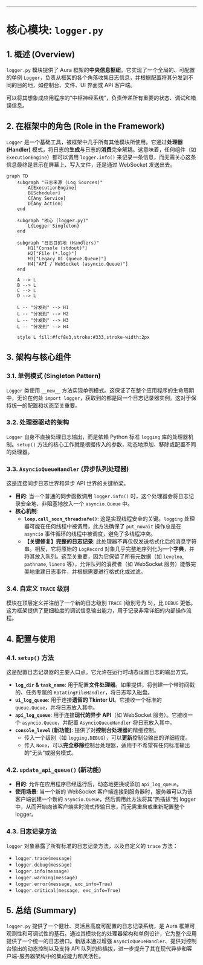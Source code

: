 
---

# **核心模块: `logger.py`**

## **1. 概述 (Overview)**

`logger.py` 模块提供了 Aura 框架的**中央信息枢纽**。它实现了一个全局的、可配置的单例 `Logger`，负责从框架的各个角落收集日志信息，并根据配置将其分发到不同的目的地，如控制台、文件、UI 界面或 API 客户端。

可以将其想象成应用程序的“中枢神经系统”，负责传递所有重要的状态、调试和错误信息。

## **2. 在框架中的角色 (Role in the Framework)**

`Logger` 是一个基础工具，被框架中几乎所有其他模块所使用。它通过**处理器 (Handler)** 模式，将日志的**生成**与日志的**消费**完全解耦。这意味着，任何组件（如 `ExecutionEngine`）都可以调用 `logger.info()` 来记录一条信息，而无需关心这条信息最终是显示在屏幕上、写入文件，还是通过 WebSocket 发送出去。

```mermaid
graph TD
    subgraph "日志来源 (Log Sources)"
        A[ExecutionEngine]
        B[Scheduler]
        C[Any Service]
        D[Any Action]
    end

    subgraph "核心 (logger.py)"
        L{Logger Singleton}
    end
    
    subgraph "日志目的地 (Handlers)"
        H1["Console (stdout)"]
        H2["File (*.log)"]
        H3["Legacy UI (queue.Queue)"]
        H4["API / WebSocket (asyncio.Queue)"]
    end

    A --> L
    B --> L
    C --> L
    D --> L
    
    L -- "分发到" --> H1
    L -- "分发到" --> H2
    L -- "分发到" --> H3
    L -- "分发到" --> H4

    style L fill:#fcf8e3,stroke:#333,stroke-width:2px
```

## **3. 架构与核心组件**

### **3.1. 单例模式 (Singleton Pattern)**

`Logger` 类使用 `__new__` 方法实现单例模式。这保证了在整个应用程序的生命周期中，无论在何处 `import logger`，获取到的都是同一个日志记录器实例。这对于保持统一的配置和状态至关重要。

### **3.2. 处理器驱动的架构**

`Logger` 自身不直接处理日志输出，而是依赖 Python 标准 `logging` 库的处理器机制。`setup()` 方法的核心工作就是根据传入的参数，动态地添加、移除或配置不同的处理器。

### **3.3. `AsyncioQueueHandler` (异步队列处理器)**

这是连接同步日志世界和异步 API 世界的关键桥梁。

*   **目的**: 当一个普通的同步函数调用 `logger.info()` 时，这个处理器会将日志记录安全地、非阻塞地放入一个 `asyncio.Queue` 中。
*   **核心机制**:
    *   **`loop.call_soon_threadsafe()`**: 这是实现线程安全的关键。`logging` 处理器可能在任何线程中被调用，此方法确保了 `put_nowait` 操作总是在 `asyncio` 事件循环的线程中被调度，避免了多线程冲突。
    *   **【关键修复】完整的日志记录**: 此处理器不再仅仅发送格式化后的消息字符串。相反，它将原始的 `LogRecord` 对象几乎完整地序列化为一个**字典**，并将其放入队列。这至关重要，因为它保留了所有元数据（如 `levelno`, `pathname`, `lineno` 等），允许队列的消费者（如 WebSocket 服务）能够完美地重建日志事件，并根据需要进行格式化或过滤。

### **3.4. 自定义 `TRACE` 级别**

模块在顶层定义并注册了一个新的日志级别 `TRACE` (级别号为 5)，比 `DEBUG` 更低。这为框架提供了更细粒度的调试信息输出能力，用于记录非常详细的内部操作流程。

## **4. 配置与使用**

### **4.1. `setup()` 方法**

这是配置日志记录器的主要入口点。它允许在运行时动态设置日志的输出方式。

*   **`log_dir` & `task_name`**: 用于配置**文件处理器**。如果提供，将创建一个带时间戳的、任务专属的 `RotatingFileHandler`，将日志写入磁盘。
*   **`ui_log_queue`**: 用于连接**遗留的 Tkinter UI**。它接收一个标准的 `queue.Queue`，并将日志放入其中。
*   **`api_log_queue`**: 用于连接**现代的异步 API**（如 WebSocket 服务）。它接收一个 `asyncio.Queue`，并配置 `AsyncioQueueHandler` 将日志放入其中。
*   **`console_level` (新功能)**: 提供了对**控制台处理器**的精细控制。
    *   传入一个级别（如 `logging.DEBUG`），可以**更新**控制台输出的详细程度。
    *   传入 `None`，可以**完全移除**控制台处理器，适用于不希望有任何标准输出的“无头”或服务模式。

### **4.2. `update_api_queue()` (新功能)**

*   **目的**: 允许在应用程序已经运行后，动态地更换或添加 `api_log_queue`。
*   **使用场景**: 当一个新的 WebSocket 客户端连接到服务器时，服务器可以为该客户端创建一个新的 `asyncio.Queue`，然后调用此方法将其“热插拔”到 logger 中，从而开始向该客户端实时流式传输日志，而无需重启或重新配置整个 logger。

### **4.3. 日志记录方法**

`logger` 对象暴露了所有标准的日志记录方法，以及自定义的 `trace` 方法：
*   `logger.trace(message)`
*   `logger.debug(message)`
*   `logger.info(message)`
*   `logger.warning(message)`
*   `logger.error(message, exc_info=True)`
*   `logger.critical(message, exc_info=True)`

## **5. 总结 (Summary)**

`logger.py` 提供了一个健壮、灵活且高度可配置的日志记录系统，是 Aura 框架可观测性和可调试性的基石。通过其模块化的处理器架构和单例设计，它为整个应用提供了一个统一的日志接口。新版本通过增强 `AsyncioQueueHandler`、提供对控制台输出的动态控制以及支持 API 队列的热插拔，进一步提升了其在现代异步和客户端-服务器架构中的集成能力和灵活性。

